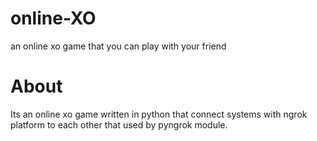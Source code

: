 # online-XO
an online xo game that you can play with your friend

# About
Its an online xo game written in python that connect systems with ngrok platform to each other that used by pyngrok module.<br>

